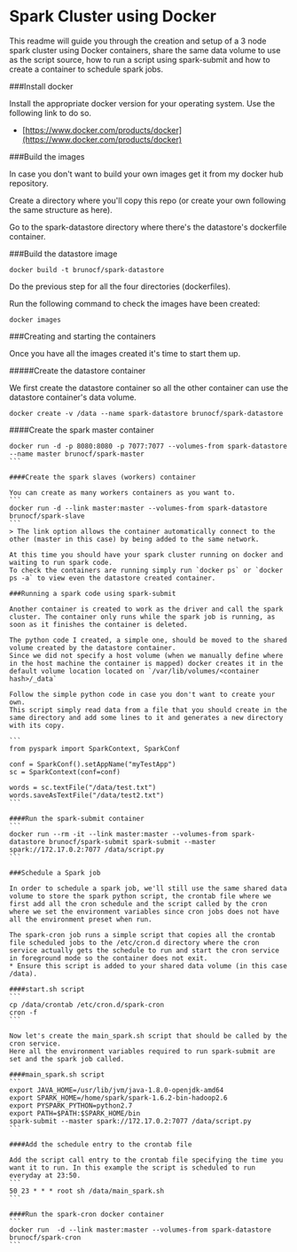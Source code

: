 # Spark Cluster using Docker

This readme will guide you through the creation and setup of a 3 node spark cluster using Docker containers, share the same data volume to use as the script source, how to run a script using spark-submit and how to create a container to schedule spark jobs.

###Install docker

Install the appropriate docker version for your operating system. Use the following link to do so.
* [https://www.docker.com/products/docker](https://www.docker.com/products/docker)

###Build the images

In case you don't want to build your own images get it from my docker hub repository.

Create a directory where you'll copy this repo (or create your own following the same structure as here).

Go to the spark-datastore directory where there's the datastore's dockerfile container.

###Build the datastore image
```
docker build -t brunocf/spark-datastore
```
Do the previous step for all the four directories (dockerfiles).

Run the following command to check the images have been created:
```
docker images
```

###Creating and starting the containers

Once you have all the images created it's time to start them up.

#####Create the datastore container

We first create the datastore container so all the other container can use the datastore container's data volume.

```
docker create -v /data --name spark-datastore brunocf/spark-datastore
```
####Create the spark master container
````
docker run -d -p 8080:8080 -p 7077:7077 --volumes-from spark-datastore --name master brunocf/spark-master
```

####Create the spark slaves (workers) container

You can create as many workers containers as you want to.
```
docker run -d --link master:master --volumes-from spark-datastore brunocf/spark-slave
```
> The link option allows the container automatically connect to the other (master in this case) by being added to the same network.

At this time you should have your spark cluster running on docker and waiting to run spark code.
To check the containers are running simply run `docker ps` or `docker ps -a` to view even the datastore created container.

###Running a spark code using spark-submit

Another container is created to work as the driver and call the spark cluster. The container only runs while the spark job is running, as soon as it finishes the container is deleted.

The python code I created, a simple one, should be moved to the shared volume created by the datastore container.
Since we did not specify a host volume (when we manually define where in the host machine the container is mapped) docker creates it in the default volume location located on `/var/lib/volumes/<container hash>/_data`

Follow the simple python code in case you don't want to create your own.
This script simply read data from a file that you should create in the same directory and add some lines to it and generates a new directory with its copy.

```
from pyspark import SparkContext, SparkConf

conf = SparkConf().setAppName("myTestApp")
sc = SparkContext(conf=conf)

words = sc.textFile("/data/test.txt")
words.saveAsTextFile("/data/test2.txt")
```

####Run the spark-submit container
```
docker run --rm -it --link master:master --volumes-from spark-datastore brunocf/spark-submit spark-submit --master spark://172.17.0.2:7077 /data/script.py
```

###Schedule a Spark job

In order to schedule a spark job, we'll still use the same shared data volume to store the spark python script, the crontab file where we first add all the cron schedule and the script called by the cron where we set the environment variables since cron jobs does not have all the environment preset when run.

The spark-cron job runs a simple script that copies all the crontab file scheduled jobs to the /etc/cron.d directory where the cron service actually gets the schedule to run and start the cron service in foreground mode so the container does not exit.
* Ensure this script is added to your shared data volume (in this case /data).

####start.sh script
```
cp /data/crontab /etc/cron.d/spark-cron
cron -f
```

Now let's create the main_spark.sh script that should be called by the cron service.
Here all the environment variables required to run spark-submit are set and the spark job called.

####main_spark.sh script
```
export JAVA_HOME=/usr/lib/jvm/java-1.8.0-openjdk-amd64
export SPARK_HOME=/home/spark/spark-1.6.2-bin-hadoop2.6
export PYSPARK_PYTHON=python2.7
export PATH=$PATH:$SPARK_HOME/bin
spark-submit --master spark://172.17.0.2:7077 /data/script.py
```

####Add the schedule entry to the crontab file

Add the script call entry to the crontab file specifying the time you want it to run. In this example the script is scheduled to run everyday at 23:50.
```
50 23 * * * root sh /data/main_spark.sh
```

####Run the spark-cron docker container
```
docker run  -d --link master:master --volumes-from spark-datastore brunocf/spark-cron
```
